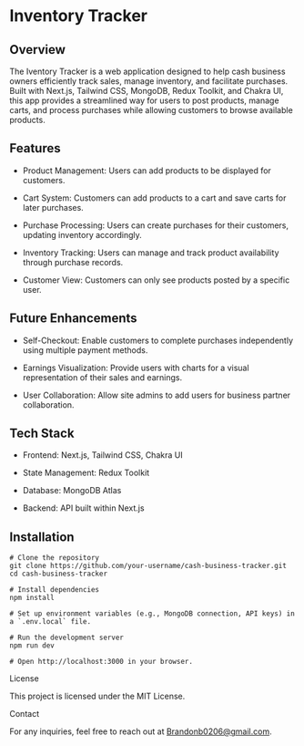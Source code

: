 # Inventory Tracker

## Overview

The Iventory Tracker is a web application designed to help cash business owners efficiently track sales, manage inventory, and facilitate purchases. Built with Next.js, Tailwind CSS, MongoDB, Redux Toolkit, and Chakra UI, this app provides a streamlined way for users to post products, manage carts, and process purchases while allowing customers to browse available products.

## Features

- Product Management: Users can add products to be displayed for customers.

- Cart System: Customers can add products to a cart and save carts for later purchases.

- Purchase Processing: Users can create purchases for their customers, updating inventory accordingly.

- Inventory Tracking: Users can manage and track product availability through purchase records.

- Customer View: Customers can only see products posted by a specific user.

## Future Enhancements

- Self-Checkout: Enable customers to complete purchases independently using multiple payment methods.

- Earnings Visualization: Provide users with charts for a visual representation of their sales and earnings.

- User Collaboration: Allow site admins to add users for business partner collaboration.

## Tech Stack

- Frontend: Next.js, Tailwind CSS, Chakra UI

- State Management: Redux Toolkit

- Database: MongoDB Atlas

- Backend: API built within Next.js

## Installation

```
# Clone the repository
git clone https://github.com/your-username/cash-business-tracker.git
cd cash-business-tracker

# Install dependencies
npm install

# Set up environment variables (e.g., MongoDB connection, API keys) in a `.env.local` file.

# Run the development server
npm run dev

# Open http://localhost:3000 in your browser.
```

License

This project is licensed under the MIT License.

Contact

For any inquiries, feel free to reach out at Brandonb0206@gmail.com.
